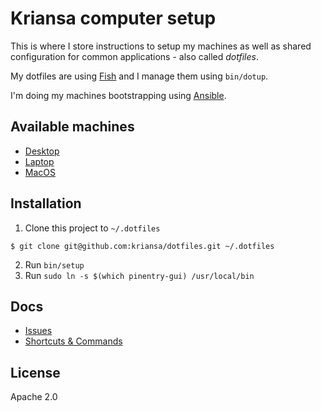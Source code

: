 # Kriansa computer setup

This is where I store instructions to setup my machines as well as shared configuration for common
applications - also called _dotfiles_.

My dotfiles are using [Fish](https://fishshell.com/) and I manage them using `bin/dotup`.

I'm doing my machines bootstrapping using [Ansible](https://www.ansible.com/).

## Available machines

* [Desktop](doc/desktop-install.md)
* [Laptop](doc/laptop-install.md)
* [MacOS](doc/macos-install.md)

## Installation

1. Clone this project to `~/.dotfiles`

```shell
$ git clone git@github.com:kriansa/dotfiles.git ~/.dotfiles
```

2. Run `bin/setup`
3. Run `sudo ln -s $(which pinentry-gui) /usr/local/bin`

## Docs

* [Issues](doc/bugs.md)
* [Shortcuts & Commands](doc/shortcuts.md)

## License

Apache 2.0
